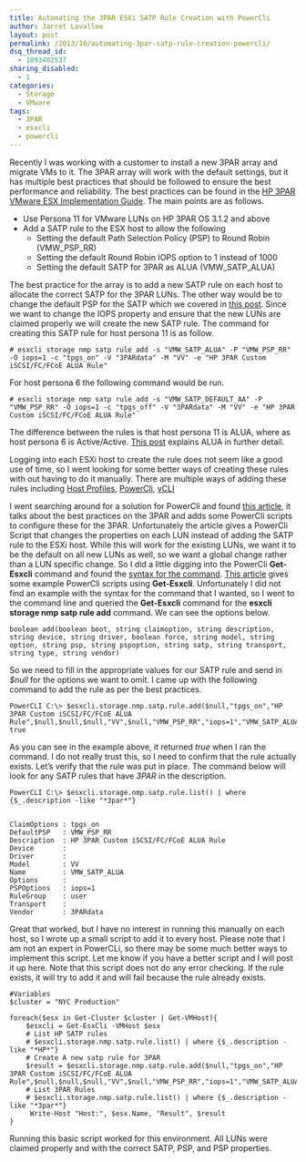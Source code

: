 ```yaml
---
title: Automating the 3PAR ESXi SATP Rule Creation with PowerCli
author: Jarret Lavallee
layout: post
permalink: /2013/10/automating-3par-satp-rule-creation-powercli/
dsq_thread_id:
  - 1893402537
sharing_disabled:
  - 1
categories:
  - Storage
  - VMware
tags:
  - 3PAR
  - esxcli
  - powercli
---
```

Recently I was working with a customer to install a new 3PAR array and migrate VMs to it. The 3PAR array will work with the default settings, but it has multiple best practices that should be followed to ensure the best performance and reliability. The best practices can be found in the <a href="http://bizsupport1.austin.hp.com/bc/docs/support/SupportManual/c03290624/c03290624.pdf" onclick="javascript:_gaq.push(['_trackEvent','download','http://bizsupport1.austin.hp.com/bc/docs/support/SupportManual/c03290624/c03290624.pdf']);">HP 3PAR VMware ESX Implementation Guide</a>. The main points are as follows.

*   Use Persona 11 for VMware LUNs on HP 3PAR OS 3.1.2 and above
*   Add a SATP rule to the ESX host to allow the following 
    *   Setting the default Path Selection Policy (PSP) to Round Robin (VMW\_PSP\_RR)
    *   Setting the default Round Robin IOPS option to 1 instead of 1000
    *   Setting the default SATP for 3PAR as ALUA (VMW\_SATP\_ALUA)

The best practice for the array is to add a new SATP rule on each host to allocate the correct SATP for the 3PAR LUNs. The other way would be to change the default PSP for the SATP which we covered in <a href="http://virtuallyhyper.com/2012/03/changing-the-path-selection-policy-to-round-robin/" onclick="javascript:_gaq.push(['_trackEvent','outbound-article','http://virtuallyhyper.com/2012/03/changing-the-path-selection-policy-to-round-robin/']);">this post</a>. Since we want to change the IOPS property and ensure that the new LUNs are claimed properly we will create the new SATP rule. The command for creating this SATP rule for host persona 11 is as follow.

    # esxcli storage nmp satp rule add -s "VMW_SATP_ALUA" -P "VMW_PSP_RR" -O iops=1 -c "tpgs_on" -V "3PARdata" -M "VV" -e "HP 3PAR Custom iSCSI/FC/FCoE ALUA Rule"
    

For host persona 6 the following command would be run.

    # esxcli storage nmp satp rule add -s "VMW_SATP_DEFAULT_AA" -P "VMW_PSP_RR" -O iops=1 -c "tpgs_off" -V "3PARdata" -M "VV" -e "HP 3PAR Custom iSCSI/FC/FCoE ALUA Rule"
    

The difference between the rules is that host persona 11 is ALUA, where as host persona 6 is Active/Active. <a href="http://virtuallyhyper.com/2012/04/seeing-a-high-number-of-trespasses-from-a-clariion-array-with-esx-hosts/" onclick="javascript:_gaq.push(['_trackEvent','outbound-article','http://virtuallyhyper.com/2012/04/seeing-a-high-number-of-trespasses-from-a-clariion-array-with-esx-hosts/']);">This post</a> explains ALUA in further detail.

Logging into each ESXi host to create the rule does not seem like a good use of time, so I went looking for some better ways of creating these rules with out having to do it manually. There are multiple ways of adding these rules including <a href="http://www.vmware.com/resources/techresources/10137" onclick="javascript:_gaq.push(['_trackEvent','outbound-article','http://www.vmware.com/resources/techresources/10137']);">Host Profiles</a>, <a href="http://www.van-lieshout.com/2011/01/esxcli-powercli/" onclick="javascript:_gaq.push(['_trackEvent','outbound-article','http://www.van-lieshout.com/2011/01/esxcli-powercli/']);">PowerCli</a>, <a href="http://blogs.vmware.com/vsphere/2012/05/vcli-authentication-options.html" onclick="javascript:_gaq.push(['_trackEvent','outbound-article','http://blogs.vmware.com/vsphere/2012/05/vcli-authentication-options.html']);">vCLI</a>

I went searching around for a solution for PowerCli and found <a href="http://tech.philipsellers.com/2013/04/22/3par-storserv-7000-series-best-practices-for-vsphere-5-1/" onclick="javascript:_gaq.push(['_trackEvent','outbound-article','http://tech.philipsellers.com/2013/04/22/3par-storserv-7000-series-best-practices-for-vsphere-5-1/']);">this article</a>, it talks about the best practices on the 3PAR and adds some PowerCli scripts to configure these for the 3PAR. Unfortunately the article gives a PowerCli Script that changes the properties on each LUN instead of adding the SATP rule to the ESXi host. While this will work for the existing LUNs, we want it to be the default on all new LUNs as well, so we want a global change rather than a LUN specific change. So I did a little digging into the PowerCli **Get-Esxcli** command and found the <a href="http://pubs.vmware.com/vsphere-55/index.jsp#com.vmware.powercli.cmdletref.doc/Get-EsxCli.html" onclick="javascript:_gaq.push(['_trackEvent','outbound-article','http://pubs.vmware.com/vsphere-55/index.jsp#com.vmware.powercli.cmdletref.doc/Get-EsxCli.html']);">syntax for the command</a>. <a href="http://yuridejager.wordpress.com/2013/02/07/set-the-path-selection-policy-for-every-device-path-of-every-host-in-your-vsphere-5-05-1-cluster-using-powercli/" onclick="javascript:_gaq.push(['_trackEvent','outbound-article','http://yuridejager.wordpress.com/2013/02/07/set-the-path-selection-policy-for-every-device-path-of-every-host-in-your-vsphere-5-05-1-cluster-using-powercli/']);">This article</a> gives some example PowerCli scripts using **Get-Esxcli**. Unfortunately I did not find an example with the syntax for the command that I wanted, so I went to the command line and queried the **Get-Esxcli** command for the **esxcli storage nmp satp rule add** command. We can see the options below.

    boolean add(boolean boot, string claimoption, string description, string device, string driver, boolean force, string model, string option, string psp, string pspoption, string satp, string transport, string type, string vendor)
    

So we need to fill in the appropriate values for our SATP rule and send in *$null* for the options we want to omit. I came up with the following command to add the rule as per the best practices.

    PowerCLI C:\> $esxcli.storage.nmp.satp.rule.add($null,"tpgs_on","HP 3PAR Custom iSCSI/FC/FCoE ALUA Rule",$null,$null,$null,"VV",$null,"VMW_PSP_RR","iops=1","VMW_SATP_ALUA",$null,$null,"3PARdata")
    true
    

As you can see in the example above, it returned *true* when I ran the command. I do not really trust this, so I need to confirm that the rule actually exists. Let&#8217;s verify that the rule was put in place. The command below will look for any SATP rules that have *3PAR* in the description.

    PowerCLI C:\> $esxcli.storage.nmp.satp.rule.list() | where {$_.description -like "*3par*"}
    
    
    ClaimOptions : tpgs_on
    DefaultPSP   : VMW_PSP_RR
    Description  : HP 3PAR Custom iSCSI/FC/FCoE ALUA Rule
    Device       :
    Driver       :
    Model        : VV
    Name         : VMW_SATP_ALUA
    Options      :
    PSPOptions   : iops=1
    RuleGroup    : user
    Transport    :
    Vendor       : 3PARdata
    

Great that worked, but I have no interest in running this manually on each host, so I wrote up a small script to add it to every host. Please note that I am not an expert in PowerCLi, so there may be some much better ways to implement this script. Let me know if you have a better script and I will post it up here. Note that this script does not do any error checking. If the rule exists, it will try to add it and will fail because the rule already exists.

    #Variables
    $cluster = "NYC Production"
    
    foreach($esx in Get-Cluster $cluster | Get-VMHost){
        $esxcli = Get-EsxCli -VMHost $esx
        # List HP SATP rules
        # $esxcli.storage.nmp.satp.rule.list() | where {$_.description -like "*HP*"}
        # Create A new satp rule for 3PAR
        $result = $esxcli.storage.nmp.satp.rule.add($null,"tpgs_on","HP 3PAR Custom iSCSI/FC/FCoE ALUA Rule",$null,$null,$null,"VV",$null,"VMW_PSP_RR","iops=1","VMW_SATP_ALUA",$null,$null,"3PARdata")
        # List 3PAR Rules
        # $esxcli.storage.nmp.satp.rule.list() | where {$_.description -like "*3par*"}
         Write-Host "Host:", $esx.Name, "Result", $result
    }
    

Running this basic script worked for this environment. All LUNs were claimed properly and with the correct SATP, PSP, and PSP properties.

<p class="wp-flattr-button">
  <a class="FlattrButton" style="display:none;" href="http://virtuallyhyper.com/2013/10/automating-3par-satp-rule-creation-powercli/" title=" Automating the 3PAR ESXi SATP Rule Creation with PowerCli" rev="flattr;uid:virtuallyhyper;language:en_GB;category:text;tags:3PAR,esxcli,powercli,blog;button:compact;">Recently I was working with a customer to install a new 3PAR array and migrate VMs to it. The 3PAR array will work with the default settings, but it has...</a>
</p>
